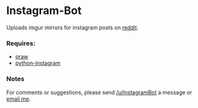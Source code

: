 Instagram-Bot
=============

Uploads imgur mirrors for instagram posts on [reddit](http://www.reddit.com/r/InstagramBot/).

### Requires:

- [praw](https://praw.readthedocs.org/en/latest/)
- [python-instagram](https://github.com/Instagram/python-instagram)

### Notes

For comments or suggestions, please send [/u/InstagramBot](http://www.reddit.com/user/instagrambot/) a message or [email me](mailto:redditinstagrambot@gmail.com).

